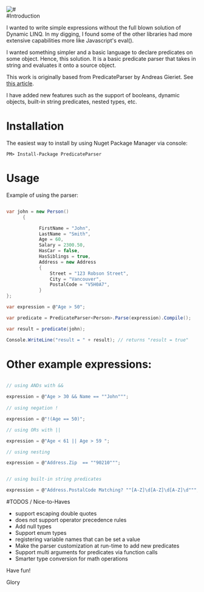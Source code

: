 
![#](https://img.shields.io/nuget/v/predicateparser.svg?style=flat)</div>
<br/>
#Introduction

I wanted to write simple expressions without the full blown solution of Dynamic LINQ.  In my digging, I found some of the other libraries had more extensive capabilities more like Javascript's eval().   

I wanted something simpler and a basic language to declare predicates on some object.  Hence, this solution.  It is a basic predicate parser that takes in string and evaluates it onto a source object.  

This work is originally based from PredicateParser by Andreas Gieriet. See [this article](http://www.codeproject.com/Articles/355513/Invent-your-own-Dynamic-LINQ-parser).

I have added new features such as the support of booleans, dynamic objects, built-in string predicates, nested types, etc.  

# Installation

The easiest way to install by using Nuget Package Manager via console:

```
PM> Install-Package PredicateParser
```

# Usage

Example of using the parser:

```cs

var john = new Person()          
      {

            FirstName = "John",
            LastName = "Smith",
            Age = 60,
            Salary = 2300.50,
            HasCar = false,
            HasSiblings = true,
            Address = new Address
            {
                Street = "123 Robson Street",
                City = "Vancouver",
                PostalCode = "V5H0A7",
            }
};

var expression = @"Age > 50";

var predicate = PredicateParser<Person>.Parse(expression).Compile();

var result = predicate(john);

Console.WriteLine("result = " + result); // returns "result = true"  
```


# Other example expressions:


```cs

// using ANDs with &&

expression = @"Age > 30 && Name == ""John""";
 
// using negation !

expression = @"!(Age == 50)";

// using ORs with ||

expression = @"Age < 61 || Age > 59 ";

// using nesting

expression = @"Address.Zip  == ""90210""";


// using built-in string predicates

expression = @"Address.PostalCode Matching? ""[A-Z]\d[A-Z]\d[A-Z]\d""";

```

#TODOS / Nice-to-Haves
- support escaping double quotes
- does not support operator precedence rules 
- Add null types
- Support enum types
- registering variable names that can be set a value
- Make the parser customization at run-time to add new predicates
- Support multi arguments for predicates via function calls
- Smarter type conversion for math operations 

Have fun!

Glory
